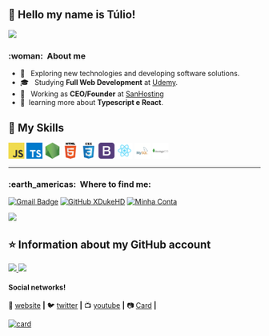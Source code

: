 ## 💜 Hello my name is <strong>Túlio!</strong>

![](https://komarev.com/ghpvc/?username=XDukeHD&color=006bed)

<h3> :woman: &nbsp;About me </h3>

- 🤔 &nbsp; Exploring new technologies and developing software solutions.
- 🎓 &nbsp; Studying **Full Web Development** at <a href="https://udemy.com">Udemy</a>.
- 💼 &nbsp; Working as **CEO/Founder** at <a href="https://sanhosting.com.br">SanHosting</a>
- 🌱 &nbsp;learning more about **Typescript e React**.

## 🚀 My Skills

<code><img height="32" src="https://raw.githubusercontent.com/github/explore/80688e429a7d4ef2fca1e82350fe8e3517d3494d/topics/javascript/javascript.png" alt="Javascript"/></code>
<code><img height="32" src="https://raw.githubusercontent.com/github/explore/80688e429a7d4ef2fca1e82350fe8e3517d3494d/topics/typescript/typescript.png" alt="Typescript"/></code>
<code><img height="32" src="https://raw.githubusercontent.com/github/explore/80688e429a7d4ef2fca1e82350fe8e3517d3494d/topics/nodejs/nodejs.png" alt="Nodejs"/></code>
<code><img height="32" src="https://raw.githubusercontent.com/github/explore/80688e429a7d4ef2fca1e82350fe8e3517d3494d/topics/html/html.png" alt="HTML5"/></code>
<code><img height="32" src="https://raw.githubusercontent.com/github/explore/80688e429a7d4ef2fca1e82350fe8e3517d3494d/topics/css/css.png" alt="CSS"/></code>
<code><img height="32" src="https://raw.githubusercontent.com/github/explore/80688e429a7d4ef2fca1e82350fe8e3517d3494d/topics/bootstrap/bootstrap.png" alt="Bootstrap"/></code>
<code><img height="32" src="https://raw.githubusercontent.com/github/explore/80688e429a7d4ef2fca1e82350fe8e3517d3494d/topics/react/react.png" alt="React"/></code>
<code><img height="32" src="https://raw.githubusercontent.com/github/explore/80688e429a7d4ef2fca1e82350fe8e3517d3494d/topics/mysql/mysql.png" alt="MySQL"/></code>
<code><img height="32" src="https://raw.githubusercontent.com/github/explore/80688e429a7d4ef2fca1e82350fe8e3517d3494d/topics/mongodb/mongodb.png" alt="MongoDB"/></code>

---

<h3> :earth_americas: &nbsp;Where to find me: </h3> 

[![Gmail Badge](https://img.shields.io/badge/-contato@xdukehd.xyz-006bed?style=flat-square&logo=Gmail&logoColor=white&link=mailto:SEU-EMAIL)](mailto:contato@xdukehd.xyz)
[![GitHub XDukeHD]( https://img.shields.io/github/followers/XDukeHD?label=follow&style=social)](https://github.com/XDukeHD)
<a href="https://discord.com/users/816775306115285073"><img src="https://img.shields.io/discord/799477005627555890?color=7289da&logo=discord&logoColor=white" alt="Minha Conta" /></a>

![](https://discord.c99.nl/widget/theme-1/816775306115285073.png)

## ⭐ Information about my GitHub account

<div>
  <a href="https://github.com/XDukeHD">
  <img height="180em" src="https://github-readme-stats.vercel.app/api?username=XDukeHD&show_icons=true&theme=tokyonight&include_all_commits=true&count_private=true"/> <img height="180em" src="https://github-readme-stats.vercel.app/api/top-langs/?username=XDukeHD&layout=compact&langs_count=7&theme=tokyonight"/>
  </a>
</div>

#### Social networks!

🏡 [website](https://xdukehd.xyz/) **|** 
🐦 [twitter](twitter) **|** 
📺 [youtube](youtube) **|** 
📷 [Card](https://card.xdukehd.xyz/) **|** 

[![card](https://github-readme-stats.vercel.app/api/pin/?username=xdukehd&repo=windows-10-activator)](https://github.com/XDukeHD/windows-10-activator)
